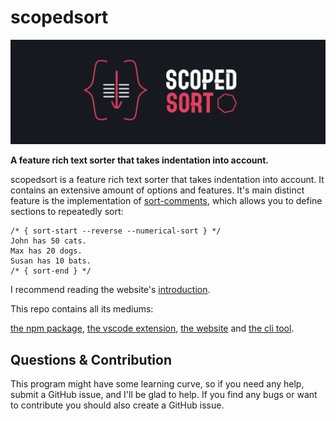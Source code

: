 # scopedsort

<p align="center">
    <img src="assets/banner.png" alt="banner: scopedsort" />
</p>

<p align="center">

<b>A feature rich text sorter that takes indentation into
account.</b>

</p>

scopedsort is a feature rich text sorter that takes indentation into account. It
contains an extensive amount of options and features. It's main distinct feature is the implementation of [sort-comments](#sort-comments), which allows you to define sections to repeatedly sort:

```
/* { sort-start --reverse --numerical-sort } */
John has 50 cats.
Max has 20 dogs.
Susan has 10 bats.
/* { sort-end } */
```

I recommend reading the website's [introduction](https://scopedsort.netlify.app/docs#introduction).

This repo contains all its mediums:

[the npm package](/npm), [the vscode extension](/vscode),
[the website](https://scopedsort.netlify.app/) and
[the cli tool](/cli).

## Questions & Contribution

This program might have some learning curve, so if you need any help, submit a
GitHub issue, and I'll be glad to help. If you find any bugs or want to
contribute you should also create a GitHub issue.

